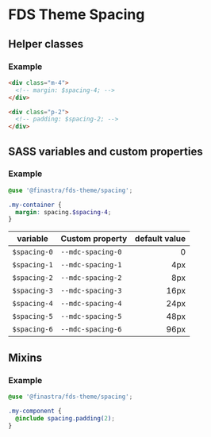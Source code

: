 # FDS Theme Spacing

## Helper classes

### Example

```HTML
<div class="m-4">
  <!-- margin: $spacing-4; -->
</div>
```

```HTML
<div class="p-2">
  <!-- padding: $spacing-2; -->
</div>
```

## SASS variables and custom properties

### Example

```SCSS
@use '@finastra/fds-theme/spacing';

.my-container {
  margin: spacing.$spacing-4;
}
```

| variable        | Custom property        | default value         |
| --------------- | ---------------------- | --------------------: |
| `$spacing-0`    | `--mdc-spacing-0`      | 0
| `$spacing-1`    | `--mdc-spacing-1`      | 4px
| `$spacing-2`    | `--mdc-spacing-2`      | 8px
| `$spacing-3`    | `--mdc-spacing-3`      | 16px
| `$spacing-4`    | `--mdc-spacing-4`      | 24px
| `$spacing-5`    | `--mdc-spacing-5`      | 48px
| `$spacing-6`    | `--mdc-spacing-6`      | 96px

## Mixins

### Example

```SCSS
@use '@finastra/fds-theme/spacing';

.my-component {
  @include spacing.padding(2);
}
```